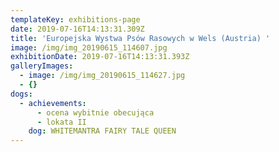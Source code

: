 ```yaml
---
templateKey: exhibitions-page
date: 2019-07-16T14:13:31.309Z
title: 'Europejska Wystwa Psów Rasowych w Wels (Austria) '
image: /img/img_20190615_114607.jpg
exhibitionDate: 2019-07-16T14:13:31.393Z
galleryImages:
  - image: /img/img_20190615_114627.jpg
  - {}
dogs:
  - achievements:
      - ocena wybitnie obecująca
      - lokata II
    dog: WHITEMANTRA FAIRY TALE QUEEN
---
```


